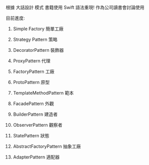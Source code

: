 根據 大話設計 模式 書籍使用 Swift 語法重現!
作為公司讀書會討論使用

目前進度:

1. Simple Factory 簡單工廠

2. Strategy Pattern 策略

3. DecoratorPattern 裝飾器

4. ProxyPattern 代理

5. FactoryPattern 工廠

6. ProtoPattern 原型

7. TemplateMethodPattern 範本

8. FacadePattern 外觀

9. BuilderPattern 建造者

10. ObserverPattern 觀察者

11. StatePattern 狀態

12. AbstractFactoryPattern 抽象工廠

13. AdapterPattern 適配器
